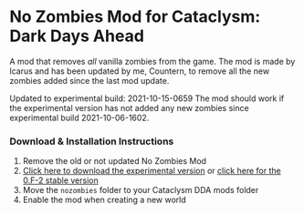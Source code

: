 # No Zombies Mod for Cataclysm: Dark Days Ahead

A mod that removes *all* vanilla zombies from the game.
The mod is made by lcarus and has been updated by me, Countern, to remove all the new zombies added since the last mod update.

Updated to experimental build: 2021-10-15-0659
The mod should work if the experimental version has not added any new zombies since experimental build 2021-10-06-1602.

### Download & Installation Instructions

1. Remove the old or not updated No Zombies Mod
2. [Click here to download the experimental version](https://www.github.com/Countern/nozombies/archive/master.zip) or [click here for the 0.F-2 stable version](https://github.com/Countern/nozombies/releases/tag/0.F-2)
3. Move the `nozombies` folder to your Cataclysm DDA mods folder
4. Enable the mod when creating a new world